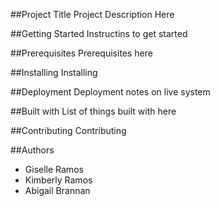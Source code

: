##Project Title
Project Description Here

##Getting Started
Instructins to get started

##Prerequisites
Prerequisites here

##Installing
Installing

##Deployment
Deployment notes on live system

##Built with
List of things built with here

##Contributing
Contributing

##Authors
* Giselle Ramos
* Kimberly Ramos
* Abigail Brannan
